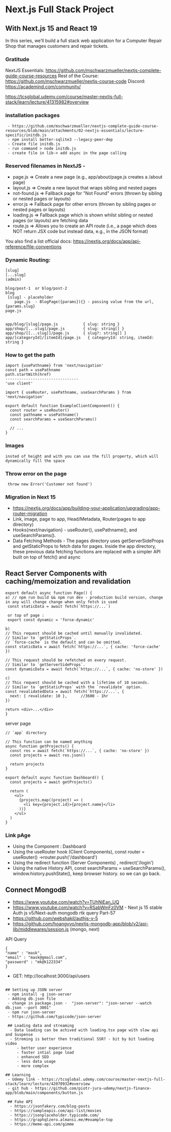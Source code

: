 # Next.js Full Stack Project

## With Next.js 15 and React 19

In this series, we’ll build a full stack web application for a Computer Repair Shop that manages customers and repair tickets.

### Gratitude 
NextJS Essentials: https://github.com/mschwarzmueller/nextjs-complete-guide-course-resources
Rest of the Course: https://github.com/mschwarzmueller/nextjs-course-code
Discord: https://academind.com/community/

https://tcsglobal.udemy.com/course/master-nextjs-full-stack/learn/lecture/41315982#overview

### installation packages
```
 - https://github.com/mschwarzmueller/nextjs-complete-guide-course-resources/blob/main/attachments/02-nextjs-essentials/lecture-specific/initdb.js
 - npm install better-sqlite3 --legacy-peer-dep
 - Create file initdb.js
 - run command > node initdb.js
 - create file in lib-> add async in the page calling 
```
### Reserved filenames in NextJS -
 - page.js => Create a new page (e.g., app/about/page.js creates a <your-domain>/about page)
 - layout.js => Create a new layout that wraps sibling and nested pages
 - not-found.js => Fallback page for "Not Found" errors (thrown by sibling or nested pages or layouts)
 - error.js => Fallback page for other errors (thrown by sibling pages or nested pages or layouts)
 - loading.js => Fallback page which is shown whilst sibling or nested pages (or layouts) are fetching data
 - route.js => Allows you to create an API route (i.e., a page which does NOT return JSX code but instead data, e.g., in the JSON format)

You also find a list official docs: https://nextjs.org/docs/app/api-reference/file-conventions

### Dynamic Routing: 
```
[slug]
[...slug]
(admin)

blog/post-1  or blog/post-2
blog
 [slug] - placeholder
    page.js  - BlogPage({params}){} - passing value from the url, {params.slug}
page.js


app/blog/[slug]/page.js       	  { slug: string }
app/shop/[...slug]/page.js	      { slug: string[] }
app/shop/[[...slug]]/page.js      { slug?: string[] }
app/[categoryId]/[itemId]/page.js	{ categoryId: string, itemId: string }
```

### How to get the path
```
import {usePathname} from 'next/navigation'
const path = usePathname
path.startWith(href)
--------------------------------
'use client'
 
import { useRouter, usePathname, useSearchParams } from 'next/navigation'
 
export default function ExampleClientComponent() {
  const router = useRouter()
  const pathname = usePathname()
  const searchParams = useSearchParams()
 
  // ...
}
```

### Images
```
insted of height and with you can use the fill property, which will dynamically fill the space

```

### Throw error on the page 
```
 throw new Error('Customer not found')
```

### Migration in Next 15
 - https://nextjs.org/docs/app/building-your-application/upgrading/app-router-migration
 - Link, image, page to app, Head/Metadata, Router(pages to app directory)
  - Hooks{next/navigation} - useRouter(), usePathname(), and useSearchParams().
  - Data Fetching Methods - The pages directory uses getServerSideProps and getStaticProps to fetch data for pages. Inside the app directory, these previous data fetching functions are replaced with a simpler API built on top of fetch() and async 
  
 ## React Server Components with caching/memoization and revalidation
  ```
export default async function Page() {
 a) // npm run build && npm run dev - production build version, change in any will change change when only fetch is used 
   const staticData = await fetch(`https://...`)

   or top of page :
   export const dynamic = 'force-dynamic'

  b)
  // This request should be cached until manually invalidated.
  // Similar to `getStaticProps`.
  // `force-cache` is the default and can be omitted.
  const staticData = await fetch(`https://...`, { cache: 'force-cache' })
 
  // This request should be refetched on every request.
  // Similar to `getServerSideProps`.
  const dynamicData = await fetch(`https://...`, { cache: 'no-store' })
 
  c)
  // This request should be cached with a lifetime of 10 seconds.
  // Similar to `getStaticProps` with the `revalidate` option.
  const revalidatedData = await fetch(`https://...`, {
    next: { revalidate: 10 },      //3600 - 1hr
  })
 
  return <div>...</div>
}
```
server page 
```
// `app` directory
 
// This function can be named anything
async function getProjects() {
  const res = await fetch(`https://...`, { cache: 'no-store' })
  const projects = await res.json()
 
  return projects
}
 
export default async function Dashboard() {
  const projects = await getProjects()
 
  return (
    <ul>
      {projects.map((project) => (
        <li key={project.id}>{project.name}</li>
      ))}
    </ul>
  )
}

  ```


### Link pAge
 - Using the <Link> Component : <Link href="/dashboard">Dashboard</Link>
 - Using the useRouter hook (Client Components), const router = useRouter() ->router.push('/dashboard')
 - Using the redirect function (Server Components) ,  redirect('/login')
 - Using the native History API, const searchParams = useSearchParams(), window.history.pushState(), keep browser history. so we can go back.

## Connect MongodB
 - https://www.youtube.com/watch?v=TUhNiEan_UQ
 - https://www.youtube.com/watch?v=RSabWmFz0VM - Next js 15 stable Auth js v5/Next-auth mongodb rtk query Part-57
 - https://github.com/webshakil/authjs-v-5
 - https://github.com/hoangvvo/nextjs-mongodb-app/blob/v2/api-lib/middlewares/session.js (mongo, next)

API Query 

```
{ 
"name" : "mask", 
"email" : "mask@gmail.com", 
"password" : "mk@k122334"
}

```
 - GET: http://localhost:3000/api/users


```

## Setting up JSON server 
 - npm install -g json-server
 - Adding db.json file 
 - change in package.json -  "json-server": "json-server --watch db.json --port 3001"
 - npm run json-server  
 - https://github.com/typicode/json-server

 ## Loading data and streaming
  - Data loading can be achived with loading.tsx page with slow api and Suspense
  - Streming is better then traditional SSR? - bit by bit loading video
     - better user experience
     - faster intial page load
     - enhanced SEO
     - less data usage
     - more complex

## Learning 
 - Udemy link - https://tcsglobal.udemy.com/course/master-nextjs-full-stack/learn/lecture/42070932#overview 
 - git hub - https://github.com/piotr-jura-udemy/nextjs-finance-app/blob/main/components/button.js

 ## Fake API 
  - https://jsonfakery.com/blog-posts
  - https://sampleapis.com/api-list/movies
  - https://jsonplaceholder.typicode.com/
  - https://graphqlzero.almansi.me/#example-top
  - https://meme-api.com/gimme
